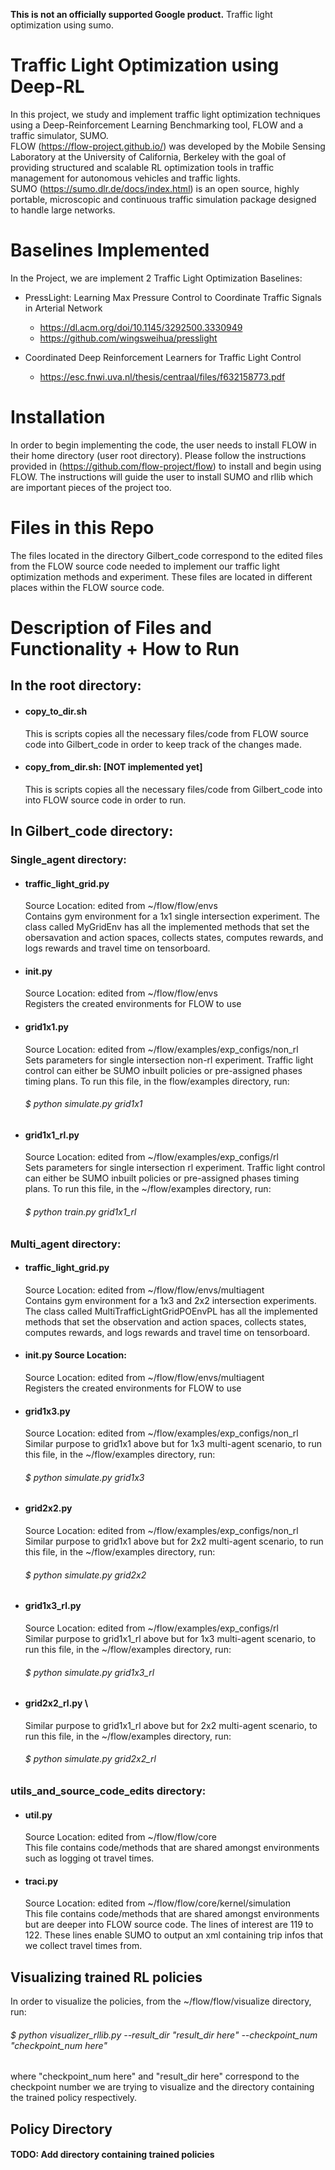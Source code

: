 **This is not an officially supported Google product.** 
Traffic light optimization using sumo.

# Traffic Light Optimization using Deep-RL
In this project, we study and implement traffic light optimization techniques using a Deep-Reinforcement Learning Benchmarking tool, FLOW and a traffic simulator, SUMO.\
FLOW (https://flow-project.github.io/)  was developed by the Mobile Sensing Laboratory at the University of California, Berkeley with the goal of providing structured and scalable RL optimization tools in traffic management for autonomous vehicles and traffic lights. \
SUMO (https://sumo.dlr.de/docs/index.html) is an open source, highly portable, microscopic and continuous traffic simulation package designed to handle large networks. 

# Baselines Implemented
In the Project, we are implement 2 Traffic Light Optimization Baselines:
- PressLight: Learning Max Pressure Control to Coordinate Traffic Signals in Arterial Network
    - https://dl.acm.org/doi/10.1145/3292500.3330949
    - https://github.com/wingsweihua/presslight

- Coordinated Deep Reinforcement Learners for Traffic Light Control 
    - https://esc.fnwi.uva.nl/thesis/centraal/files/f632158773.pdf

# Installation
In order to begin implementing the code, the user needs to install FLOW in their home directory (user root directory). Please follow the instructions provided in (https://github.com/flow-project/flow) to install and begin using FLOW.
The instructions will guide the user to install SUMO and rllib which are important pieces of the project too.

# Files in this Repo
The files located in the directory Gilbert_code correspond to the edited files from the FLOW source code needed to implement our traffic light optimization methods and experiment. These files are located in different places within the FLOW source code.
#  Description of Files and Functionality + How to Run
## In the root directory:
- ####  copy_to_dir.sh
   This is scripts copies all the necessary files/code from FLOW source code into Gilbert_code in order to keep track of the changes made.
- #### copy_from_dir.sh: [NOT implemented yet]
    This is scripts copies all the necessary files/code from Gilbert_code into into FLOW source code in order to run.

## In Gilbert_code directory:
### Single_agent directory:
- #### traffic_light_grid.py
    Source Location: edited from ~/flow/flow/envs\
    Contains gym environment for a 1x1 single intersection experiment. The class called MyGridEnv has all the implemented methods that set the obersavation and action spaces, collects states, computes rewards, and logs rewards and travel time on tensorboard.
- #### __init__.py 
    Source Location: edited from ~/flow/flow/envs\
    Registers the created environments for FLOW to use
- #### grid1x1.py
    Source Location: edited from ~/flow/examples/exp_configs/non_rl\
    Sets parameters for single intersection non-rl experiment. Traffic light control can either be SUMO inbuilt policies or pre-assigned phases timing plans. To run this file, in the flow/examples directory, run:
    ###### $ python simulate.py grid1x1

- #### grid1x1_rl.py 
    Source Location: edited from ~/flow/examples/exp_configs/rl\
    Sets parameters for single intersection rl experiment. Traffic light control can either be SUMO inbuilt policies or pre-assigned phases timing plans. To run this file, in the ~/flow/examples directory, run:
    ###### $ python train.py grid1x1_rl
    
### Multi_agent directory:
- ####  traffic_light_grid.py 
    Source Location: edited from ~/flow/flow/envs/multiagent\
    Contains gym environment for a 1x3 and 2x2 intersection experiments. The class called MultiTrafficLightGridPOEnvPL has all the implemented methods that set the observation and action spaces, collects states, computes rewards, and logs rewards and travel time on tensorboard.
- ####  __init__.py Source Location: 
    Source Location: edited from ~/flow/flow/envs/multiagent\
    Registers the created environments for FLOW to use
- ####  grid1x3.py 
    Source Location: edited from ~/flow/examples/exp_configs/non_rl\
    Similar purpose to grid1x1 above but for 1x3 multi-agent scenario, to run this file, in the ~/flow/examples directory, run:
    ###### $ python simulate.py grid1x3
- ####  grid2x2.py 
    Source Location: edited from ~/flow/examples/exp_configs/non_rl\
    Similar purpose to grid1x1 above but for 2x2 multi-agent scenario, to run this file, in the ~/flow/examples directory, run:
    ###### $ python simulate.py  grid2x2
- ####  grid1x3_rl.py 
    Source Location:  edited from ~/flow/examples/exp_configs/rl\
    Similar purpose to grid1x1_rl above but for 1x3 multi-agent scenario, to run this file, in the ~/flow/examples directory, run:
    ###### $ python simulate.py  grid1x3_rl
- ####  grid2x2_rl.py \
    Similar purpose to grid1x1_rl above but for 2x2 multi-agent scenario, to run this file, in the ~/flow/examples directory, run:
    ###### $ python simulate.py  grid2x2_rl

### utils_and_source_code_edits directory:
- ####  util.py 
    Source Location: edited from ~/flow/flow/core\
    This file contains code/methods that are shared amongst environments such as logging ot travel times.
- #### traci.py 
    Source Location: edited from ~/flow/flow/core/kernel/simulation\
    This file contains code/methods that are shared amongst environments but are deeper into FLOW source code. The lines of interest are 119 to 122. These lines enable SUMO to output an xml containing trip infos that we collect travel times from.

## Visualizing trained RL policies
In order to visualize the policies, from the ~/flow/flow/visualize directory, run:
###### $ python visualizer_rllib.py --result_dir "result_dir here" --checkpoint_num "checkpoint_num here"
where "checkpoint_num here" and "result_dir here" correspond to the checkpoint number we are trying to visualize and the directory containing the trained policy respectively.


## Policy Directory
#### TODO: Add directory containing trained policies
